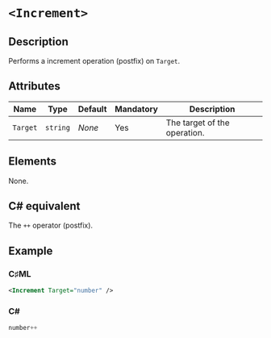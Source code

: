 # `<Increment>`

## Description

Performs a increment operation (postfix) on `Target`.

## Attributes

| Name | Type | Default | Mandatory | Description |
|---|---|---|---|---|
| `Target` | `string` | *None* | Yes | The target of the operation. |

## Elements

None.

## C# equivalent

The `++` operator (postfix).

## Example

### C♯ML

```xml
<Increment Target="number" />
```

### C#

```csharp
number++
```
